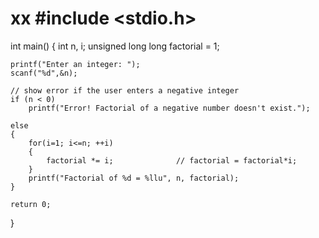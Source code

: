 # xx #include <stdio.h>
int main()
{
    int n, i;
    unsigned long long factorial = 1;

    printf("Enter an integer: ");
    scanf("%d",&n);

    // show error if the user enters a negative integer
    if (n < 0)
        printf("Error! Factorial of a negative number doesn't exist.");

    else
    {
        for(i=1; i<=n; ++i)
        {
            factorial *= i;              // factorial = factorial*i;
        }
        printf("Factorial of %d = %llu", n, factorial);
    }

    return 0;
}

